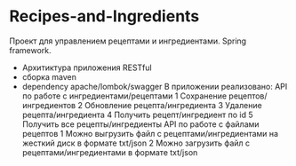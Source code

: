 # Recipes-and-Ingredients
 Проект для управлением рецептами и ингредиентами.
 Spring framework.
- Архитиктура приложения RESTful
- сборка maven
- dependency apache/lombok/swagger
В приложении реализовано:
API по работе с ингредиентами/рецептами
1 Сохранение рецептов/ингредиентов
2 Обновление рецепта/ингредиента
3 Удаление рецепта/ингредиента
4 Получить рецепт/ингредиент по id
5 Получить все рецепты/ингредиенты
API по работе с файлами рецептов
1 Можно выгрузить файл с рецептами/ингредиентами на жесткий диск в формате txt/json
2 Можно загрузить файл с рецептами/ингредиентами в формате txt/json
